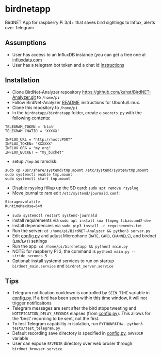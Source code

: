 # birdnetapp
BirdNET App for raspberry Pi 3/4+ that saves bird sightings to Influx, alerts over Telegram

## Assumptions
 - User has access to an InfluxDB instance (you can get a free one at [influxdata.com](https://cloud2.influxdata.com/signup)
 - User has a telegram bot token and a chat id [Instructions](https://nocodeapi.com/telegram-bot-with-nocode-and-get-notifications)

## Installation
 - Clone BirdNet-Analyzer repository https://github.com/kahst/BirdNET-Analyzer.git  to `/home/pi`
 - Follow BirdNet-Analyzer [README](https://github.com/kahst/BirdNET-Analyzer#setup-ubuntu) instructions for Ubuntu/Linux.
 - Clone this repository to `/home/pi`
 - In  the `birdnetapp/birdnetapp` folder, create a `secrets.py` with the following contents: 
 ```
TELEGRAM_TOKEN = 'blah'
TELEGRAM_CHATID = 'XXXXX'

INFLUX_URL = "http://host:PORT"
INFLUX_TOKEN= "XXXXXX"
INFLUX_ORG = "my_org"
INFLUX_BUCKET = "my_bucket"
 ```
 - setup `/tmp` as ramdisk:
```
sudo cp /usr/share/systemd/tmp.mount /etc/systemd/system/tmp.mount
sudo systemctl enable tmp.mount
sudo systemctl start tmp.mount
```
 - Disable rsyslog filliup up the SD card:  `sudo apt remove rsyslog`
 - Move journal to ram edit `/etc/systemd/journald.conf`:
 ```
 Storage=volatile
RuntimeMaxUse=64M
```
 - `sudo systemctl restart systemd-journald`
 - Install requirements via `sudo apt install sox ffmpeg libasound2-dev`
 - Install dependencies via `sudo pip3 install -r requirements.txt`
 - Run the server:  `cd /home/pi/BirdNET-Analyzer && python3 server.py`
 - Edit [config.py](https://github.com/mzakharo/birdnetapp/blob/main/birdnetapp/config.py) and adjust Microphone (`RATE`, `CARD`, `CHANNELS`), and birdnet (`LON`/`LAT`) settings
 - Run the app: `cd /home/pi/birdnetapp && python3 main.py`
 - NOTE: for raspberry Pi 3, the command is `python3 main.py --stride_seconds 5`
 - Optional: install systemd services to run on startup `birdnet_main.service` and `birdnet_server.service`

## Tips
 - Telegram notification cooldown is controlled by `SEEN_TIME` variable in [config.py](https://github.com/mzakharo/birdnetapp/blob/main/birdnetapp/config.py). If a bird has been seen within this time window, it will not trigger notificaitons
 - Telegram messages are sent after the bird stops tweeting and `NOTIFICATION_DELAY_SECONDS` elapses (from [config.py](https://github.com/mzakharo/birdnetapp/blob/main/birdnetapp/config.py)).  This allows for the 'best' recording to be sent, not the first.
 - To test Telegram capability in isolation, run `PYTHONPATH=. python3 tests/test_telegram.py`
 - Default recording save directory is specified in [config.py](https://github.com/mzakharo/birdnetapp/blob/main/birdnetapp/config.py), `SAVEDIR` variable
 - User can expose `SEVEDIR` directory over web broser through `birdnet_browser.service`
